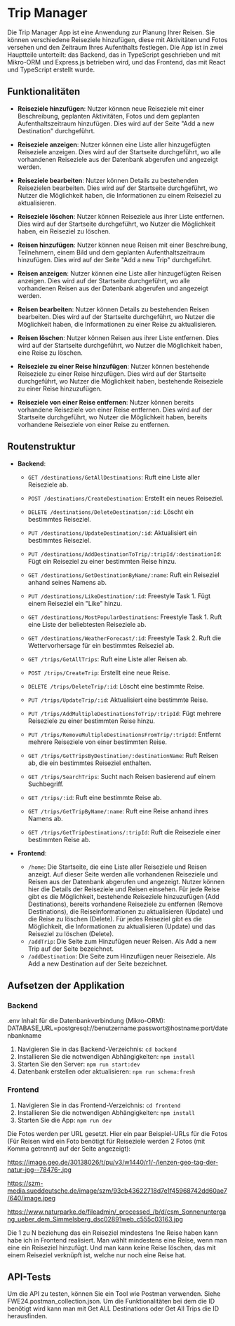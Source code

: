 # Trip Manager

Die Trip Manager App ist eine Anwendung zur Planung Ihrer Reisen. Sie können verschiedene Reiseziele hinzufügen, diese mit Aktivitäten und Fotos versehen und den Zeitraum Ihres Aufenthalts festlegen. Die App ist in zwei Hauptteile unterteilt: das Backend, das in TypeScript geschrieben und mit Mikro-ORM und Express.js betrieben wird, und das Frontend, das mit React und TypeScript erstellt wurde.

## Funktionalitäten

- **Reiseziele hinzufügen**: Nutzer können neue Reiseziele mit einer Beschreibung, geplanten Aktivitäten, Fotos und dem geplanten Aufenthaltszeitraum hinzufügen. Dies wird auf der Seite "Add a new Destination" durchgeführt.
- **Reiseziele anzeigen**: Nutzer können eine Liste aller hinzugefügten Reiseziele anzeigen. Dies wird auf der Startseite durchgeführt, wo alle vorhandenen Reiseziele aus der Datenbank abgerufen und angezeigt werden.
- **Reiseziele bearbeiten**: Nutzer können Details zu bestehenden Reisezielen bearbeiten. Dies wird auf der Startseite durchgeführt, wo Nutzer die Möglichkeit haben, die Informationen zu einem Reiseziel zu aktualisieren.
- **Reiseziele löschen**: Nutzer können Reiseziele aus ihrer Liste entfernen. Dies wird auf der Startseite durchgeführt, wo Nutzer die Möglichkeit haben, ein Reiseziel zu löschen.

- **Reisen hinzufügen**: Nutzer können neue Reisen mit einer Beschreibung, Teilnehmern, einem Bild und dem geplanten Aufenthaltszeitraum hinzufügen. Dies wird auf der Seite "Add a new Trip" durchgeführt.
- **Reisen anzeigen**: Nutzer können eine Liste aller hinzugefügten Reisen anzeigen. Dies wird auf der Startseite durchgeführt, wo alle vorhandenen Reisen aus der Datenbank abgerufen und angezeigt werden.
- **Reisen bearbeiten**: Nutzer können Details zu bestehenden Reisen bearbeiten. Dies wird auf der Startseite durchgeführt, wo Nutzer die Möglichkeit haben, die Informationen zu einer Reise zu aktualisieren.
- **Reisen löschen**: Nutzer können Reisen aus ihrer Liste entfernen. Dies wird auf der Startseite durchgeführt, wo Nutzer die Möglichkeit haben, eine Reise zu löschen.
- **Reiseziele zu einer Reise hinzufügen**: Nutzer können bestehende Reiseziele zu einer Reise hinzufügen. Dies wird auf der Startseite durchgeführt, wo Nutzer die Möglichkeit haben, bestehende Reiseziele zu einer Reise hinzuzufügen.
- **Reiseziele von einer Reise entfernen**: Nutzer können bereits vorhandene Reiseziele von einer Reise entfernen. Dies wird auf der Startseite durchgeführt, wo Nutzer die Möglichkeit haben, bereits vorhandene Reiseziele von einer Reise zu entfernen.

## Routenstruktur

- **Backend**:
  - `GET /destinations/GetAllDestinations`: Ruft eine Liste aller Reiseziele ab.
  - `POST /destinations/CreateDestination`: Erstellt ein neues Reiseziel.
  - `DELETE /destinations/DeleteDestination/:id`: Löscht ein bestimmtes Reiseziel.
  - `PUT /destinations/UpdateDestination/:id`: Aktualisiert ein bestimmtes Reiseziel.
  - `PUT /destinations/AddDestinationToTrip/:tripId/:destinationId`: Fügt ein Reiseziel zu einer bestimmten Reise hinzu.
  - `GET /destinations/GetDestinationByName/:name`: Ruft ein Reiseziel anhand seines Namens ab.
  - `PUT /destinations/LikeDestination/:id`: Freestyle Task 1. Fügt einem Reiseziel ein "Like" hinzu.
  - `GET /destinations/MostPopularDestinations`: Freestyle Task 1. Ruft eine Liste der beliebtesten Reiseziele ab.
  - `GET /destinations/WeatherForecast/:id`: Freestyle Task 2. Ruft die Wettervorhersage für ein bestimmtes Reiseziel ab.

  - `GET /trips/GetAllTrips`: Ruft eine Liste aller Reisen ab.
  - `POST /trips/CreateTrip`: Erstellt eine neue Reise.
  - `DELETE /trips/DeleteTrip/:id`: Löscht eine bestimmte Reise.
  - `PUT /trips/UpdateTrip/:id`: Aktualisiert eine bestimmte Reise.
  - `PUT /trips/AddMultipleDestinationsToTrip/:tripId`: Fügt mehrere Reiseziele zu einer bestimmten Reise hinzu.
  - `PUT /trips/RemoveMultipleDestinationsFromTrip/:tripId`: Entfernt mehrere Reiseziele von einer bestimmten Reise.
  - `GET /trips/GetTripsByDestination/:destinationName`: Ruft Reisen ab, die ein bestimmtes Reiseziel enthalten.
  - `GET /trips/SearchTrips`: Sucht nach Reisen basierend auf einem Suchbegriff.
  - `GET /trips/:id`: Ruft eine bestimmte Reise ab.
  - `GET /trips/GetTripByName/:name`: Ruft eine Reise anhand ihres Namens ab.
  - `GET /trips/GetTripDestinations/:tripId`: Ruft die Reiseziele einer bestimmten Reise ab.

- **Frontend**:
  - `/home`: Die Startseite, die eine Liste aller Reiseziele und Reisen anzeigt. Auf dieser Seite werden alle vorhandenen Reiseziele und Reisen aus der Datenbank abgerufen und angezeigt. Nutzer können hier die Details der Reiseziele und Reisen einsehen. Für jede Reise gibt es die Möglichkeit, bestehende Reiseziele hinzuzufügen (Add Destinations), bereits vorhandene Reiseziele zu entfernen (Remove Destinations), die Reiseinformationen zu aktualisieren (Update) und die Reise zu löschen (Delete). Für jedes Reiseziel gibt es die Möglichkeit, die Informationen zu aktualisieren (Update) und das Reiseziel zu löschen (Delete).
  - `/addTrip`: Die Seite zum Hinzufügen neuer Reisen. Als Add a new Trip auf der Seite bezeichnet.
  - `/addDestination`: Die Seite zum Hinzufügen neuer Reiseziele. Als Add a new Destination auf der Seite bezeichnet.




## Aufsetzen der Applikation

### Backend

.env Inhalt für die Datenbankverbindung (Mikro-ORM):
    DATABASE_URL=postgresql://benutzername:passwort@hostname:port/datenbankname

1. Navigieren Sie in das Backend-Verzeichnis: `cd backend`
2. Installieren Sie die notwendigen Abhängigkeiten: `npm install`
3. Starten Sie den Server: `npm run start:dev`
4. Datenbank erstellen oder aktualisieren: `npm run schema:fresh`

### Frontend

1. Navigieren Sie in das Frontend-Verzeichnis: `cd frontend`
2. Installieren Sie die notwendigen Abhängigkeiten: `npm install`
3. Starten Sie die App: `npm run dev`

Die Fotos werden per URL gesetzt. Hier ein paar Beispiel-URLs für die Fotos (Für Reisen wird ein Foto benötigt für Reiseziele werden 2 Fotos (mit Komma getrennt) auf der Seite angezeigt):

https://image.geo.de/30138026/t/pu/v3/w1440/r1/-/lenzen-geo-tag-der-natur-jpg--78476-.jpg

https://szm-media.sueddeutsche.de/image/szm/93cb43622718d7e1f45968742dd60ae7/640/image.jpeg

https://www.naturparke.de/fileadmin/_processed_/b/d/csm_Sonnenuntergang_ueber_dem_Simmelsberg_dsc02891web_c555c03163.jpg

Die 1 zu N beziehung das ein Reiseziel mindestens 1ne Reise haben kann habe ich in Frontend realisiert. 
Man wählt mindestens eine Reise, wenn man eine ein Reiseziel hinzufügt. Und man kann keine Reise löschen, das mit einem Reiseziel verknüpft ist, welche nur noch eine Reise hat.

## API-Tests

Um die API zu testen, können Sie ein Tool wie Postman verwenden. Siehe FWE24.postman_collection.json.
Um die Funktionalitäten bei dem die ID benötigt wird kann man mit Get ALL Destinations oder Get All Trips die ID herausfinden.

